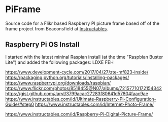 # PiFrame
Source code for a Flikr based Raspberry PI picture frame based off of the frame project from Beaconsfield at [Instructables](https://www.instructables.com/id/Internet-Photo-Frame/).

## Raspberry Pi OS Install
I started with the latest mininal Raspian install (at the time "Raspbian Buster Lite") and added the following packages:
LDXE
FEH




https://www.development-cycle.com/2017/04/27/zte-mf823-inside/
https://packaging.python.org/tutorials/installing-packages/
https://www.raspberrypi.org/downloads/raspbian/
https://www.flickr.com/photos/8518455@N07/albums/72157710172154342
https://gist.github.com/Jarvl/3799acac27283f80641d57804faac9ae
https://www.instructables.com/id/Ultimate-Raspberry-Pi-Configuration-Guide/#step0
https://www.instructables.com/id/Internet-Photo-Frame/




https://www.instructables.com/id/Raspberry-Pi-Digital-Picture-Frame/